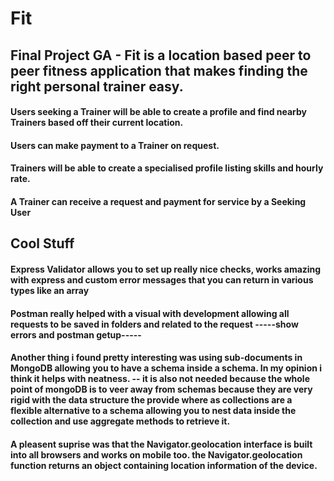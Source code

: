 # Fit

## Final Project GA - Fit is a location based peer to peer fitness application that makes finding the right personal trainer easy.

#### Users seeking a Trainer will be able to create a profile and find nearby Trainers based off their current location.

#### Users can make payment to a Trainer on request.

#### Trainers will be able to create a specialised profile listing skills and hourly rate.

#### A Trainer can receive a request and payment for service by a Seeking User

## Cool Stuff

#### Express Validator allows you to set up really nice checks, works amazing with express and custom error messages that you can return in various types like an array

#### Postman really helped with a visual with development allowing all requests to be saved in folders and related to the request -----show errors and postman getup-----

#### Another thing i found pretty interesting was using sub-documents in MongoDB allowing you to have a schema inside a schema. In my opinion i think it helps with neatness. -- it is also not needed because the whole point of mongoDB is to veer away from schemas because they are very rigid with the data structure the provide where as collections are a flexible alternative to a schema allowing you to nest data inside the collection and use aggregate methods to retrieve it.

#### A pleasent suprise was that the Navigator.geolocation interface is built into all browsers and works on mobile too. the Navigator.geolocation function returns an object containing location information of the device.
